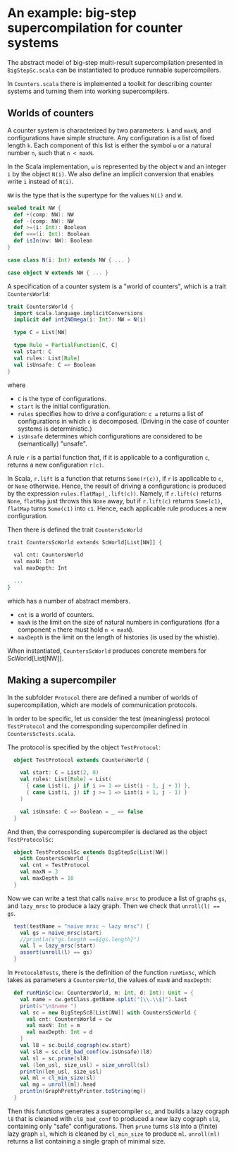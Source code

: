 # An example: big-step supercompilation for counter systems

The abstract model of big-step multi-result supercompilation
presented in `BigStepSc.scala` can be instantiated to produce
runnable supercompilers.

In `Counters.scala` there is implemented a toolkit for
describing counter systems and turning them into working
supercompilers.

## Worlds of counters

A counter system is characterized by two parameters: `k` and `maxN`,
and configurations have simple structure. Any configuration
is a list of fixed length `k`. Each component of this list is
either the symbol `ω` or a natural number `n`, such that `n < maxN`.

In the Scala implementation, `ω` is represented by the object `W` and
an integer `i` by the object `N(i)`. We also define an implicit conversion
that enables write `i` instead of `N(i)`.

`NW` is the type that is the supertype for the values `N(i)` and `W`.

```scala
sealed trait NW {
  def +(comp: NW): NW
  def -(comp: NW): NW
  def >=(i: Int): Boolean
  def ===(i: Int): Boolean
  def isIn(nw: NW): Boolean
}

case class N(i: Int) extends NW { ... }

case object W extends NW { ... }

```

A specification of a counter system is a "world of counters",
which is a trait `CountersWorld`:

```scala
trait CountersWorld {
  import scala.language.implicitConversions
  implicit def int2NOmega(i: Int): NW = N(i)

  type C = List[NW]

  type Rule = PartialFunction[C, C]
  val start: C
  val rules: List[Rule]
  val isUnsafe: C => Boolean
}
```

where

* `C` is the type of configurations.
* `start` is the initial configuration.
* `rules` specifies how to drive a configuration: `c ⇊` returns
  a list of configurations in which `c` is decomposed. (Driving
  in the case of counter systems is deterministic.)
* `isUnsafe` determines which configurations are considered to be
  (semantically) "unsafe".

A rule `r` is a partial function that, if it is applicable to a configuration
`c`, returns a new configuration `r(c)`.

In Scala, `r.lift` is a function that returns `Some(r(c))`, if `r` is
applicable to `c`, or `None` otherwise. Hence, the result of driving
a configuration`c` is produced by the expression `rules.flatMap(_.lift(c))`.
Namely, if `r.lift(c)` returns `None`, `flatMap` just throws this `None` away,
but if `r.lift(c)` returns `Some(c1)`, `flatMap` turns `Some(c1)` into `c1`.
Hence, each applicable rule produces a new configuration.

Then there is defined the trait `CountersScWorld`

```agda
trait CountersScWorld extends ScWorld[List[NW]] {

  val cnt: CountersWorld
  val maxN: Int
  val maxDepth: Int

  ...
}
```

which has a number of abstract members.

* `cnt` is a world of counters.
* `maxN` is the limit on the size of natural numbers in configurations
  (for a component `n` there must hold `n < maxN`).
* `maxDepth` is the limit on the length of histories
  (is used by the whistle).

When instantiated, `CountersScWorld` produces concrete members
for ScWorld[List[NW]].

## Making a supercompiler

In the subfolder `Protocol` there are defined a number of
worlds of supercompilation, which are models of communication
protocols.

In order to be specific, let us consider the test (meaningless) protocol
`TestProtocol` and the corresponding supercompiler defined in
`CountersScTests.scala`.

The protocol is specified by the object `TestProtocol`:

```scala
  object TestProtocol extends CountersWorld {

    val start: C = List(2, 0)
    val rules: List[Rule] = List(
      { case List(i, j) if i >= 1 => List(i - 1, j + 1) },
      { case List(i, j) if j >= 1 => List(i + 1, j - 1) }
    )

    val isUnsafe: C => Boolean = _ => false
  }
```

And then, the corresponding supercompiler is declared as the object
`TestProtocolSc`:

```scala
  object TestProtocolSc extends BigStepSc[List[NW]]
    with CountersScWorld {
    val cnt = TestProtocol
    val maxN = 3
    val maxDepth = 10
  }
```

Now we can write a test that calls `naive_mrsc` to produce a list of
graphs `gs`, and `lazy_mrsc` to produce a lazy graph. Then we check that
`unroll(l) == gs`.

```scala
  test(testName = "naive mrsc ~ lazy mrsc") {
    val gs = naive_mrsc(start)
    //println(s"gs.length ==${gs.length}")
    val l = lazy_mrsc(start)
    assert(unroll(l) == gs)
  }

```

In `Protocol8Tests`, there is the definition of the function `runMinSc`,
which takes as parameters a `CountersWorld`, the values of `maxN` and
`maxDepth`:

```scala
  def runMinSc(cw: CountersWorld, m: Int, d: Int): Unit = {
    val name = cw.getClass.getName.split("[\\.\\$]").last
    print(s"\n$name ")
    val sc = new BigStepSс8[List[NW]] with CountersScWorld {
      val cnt: CountersWorld = cw
      val maxN: Int = m
      val maxDepth: Int = d
    }
    val l8 = sc.build_cograph(cw.start)
    val sl8 = sc.cl8_bad_conf(cw.isUnsafe)(l8)
    val sl = sc.prune(sl8)
    val (len_usl, size_usl) = size_unroll(sl)
    println(len_usl, size_usl)
    val ml = cl_min_size(sl)
    val mg = unroll(ml).head
    println(GraphPrettyPrinter.toString(mg))
  }
```

Then this functions generates a supercompiler `sc`, and builds a lazy cograph
`l8` that is cleaned with `cl8_bad_conf` to produced a new lazy cograph `sl8`,
containing only "safe" configurations. Then `prune` turns `sl8` into a (finite)
lazy graph `sl`, which is cleaned by `cl_min_size` to produce `ml`. `unroll(ml)`
returns a list containing a single graph of minimal size.
